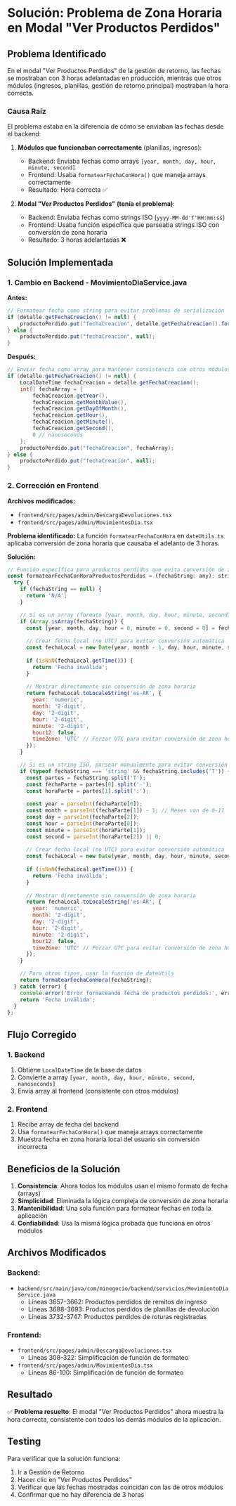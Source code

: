 # Solución: Problema de Zona Horaria en Modal "Ver Productos Perdidos"

## Problema Identificado

En el modal "Ver Productos Perdidos" de la gestión de retorno, las fechas se mostraban con 3 horas adelantadas en producción, mientras que otros módulos (ingresos, planillas, gestión de retorno principal) mostraban la hora correcta.

### Causa Raíz

El problema estaba en la diferencia de cómo se enviaban las fechas desde el backend:

1. **Módulos que funcionaban correctamente** (planillas, ingresos):
   - Backend: Enviaba fechas como arrays `[year, month, day, hour, minute, second]`
   - Frontend: Usaba `formatearFechaConHora()` que maneja arrays correctamente
   - Resultado: Hora correcta ✅

2. **Modal "Ver Productos Perdidos" (tenía el problema)**:
   - Backend: Enviaba fechas como strings ISO (`yyyy-MM-dd'T'HH:mm:ss`)
   - Frontend: Usaba función específica que parseaba strings ISO con conversión de zona horaria
   - Resultado: 3 horas adelantadas ❌

## Solución Implementada

### 1. Cambio en Backend - MovimientoDiaService.java

**Antes:**
```java
// Formatear fecha como string para evitar problemas de serialización
if (detalle.getFechaCreacion() != null) {
    productoPerdido.put("fechaCreacion", detalle.getFechaCreacion().format(java.time.format.DateTimeFormatter.ofPattern("yyyy-MM-dd'T'HH:mm:ss")));
} else {
    productoPerdido.put("fechaCreacion", null);
}
```

**Después:**
```java
// Enviar fecha como array para mantener consistencia con otros módulos
if (detalle.getFechaCreacion() != null) {
    LocalDateTime fechaCreacion = detalle.getFechaCreacion();
    int[] fechaArray = {
        fechaCreacion.getYear(),
        fechaCreacion.getMonthValue(),
        fechaCreacion.getDayOfMonth(),
        fechaCreacion.getHour(),
        fechaCreacion.getMinute(),
        fechaCreacion.getSecond(),
        0 // nanoseconds
    };
    productoPerdido.put("fechaCreacion", fechaArray);
} else {
    productoPerdido.put("fechaCreacion", null);
}
```

### 2. Corrección en Frontend

**Archivos modificados:**
- `frontend/src/pages/admin/DescargaDevoluciones.tsx`
- `frontend/src/pages/admin/MovimientosDia.tsx`

**Problema identificado:**
La función `formatearFechaConHora` en `dateUtils.ts` aplicaba conversión de zona horaria que causaba el adelanto de 3 horas.

**Solución:**
```javascript
// Función específica para productos perdidos que evita conversión de zona horaria
const formatearFechaConHoraProductosPerdidos = (fechaString: any): string => {
  try {
    if (fechaString == null) {
      return 'N/A';
    }

    // Si es un array (formato [year, month, day, hour, minute, second])
    if (Array.isArray(fechaString)) {
      const [year, month, day, hour = 0, minute = 0, second = 0] = fechaString;
      
      // Crear fecha local (no UTC) para evitar conversión automática
      const fechaLocal = new Date(year, month - 1, day, hour, minute, second);
      
      if (isNaN(fechaLocal.getTime())) {
        return 'Fecha inválida';
      }
      
      // Mostrar directamente sin conversión de zona horaria
      return fechaLocal.toLocaleString('es-AR', {
        year: 'numeric',
        month: '2-digit',
        day: '2-digit',
        hour: '2-digit',
        minute: '2-digit',
        hour12: false,
        timeZone: 'UTC' // Forzar UTC para evitar conversión de zona horaria
      });
    }

    // Si es un string ISO, parsear manualmente para evitar conversión UTC automática
    if (typeof fechaString === 'string' && fechaString.includes('T')) {
      const partes = fechaString.split('T');
      const fechaParte = partes[0].split('-');
      const horaParte = partes[1].split(':');
      
      const year = parseInt(fechaParte[0]);
      const month = parseInt(fechaParte[1]) - 1; // Meses van de 0-11
      const day = parseInt(fechaParte[2]);
      const hour = parseInt(horaParte[0]);
      const minute = parseInt(horaParte[1]);
      const second = parseInt(horaParte[2]) || 0;
      
      // Crear fecha local (no UTC) para evitar conversión automática
      const fechaLocal = new Date(year, month, day, hour, minute, second);
      
      if (isNaN(fechaLocal.getTime())) {
        return 'Fecha inválida';
      }
      
      // Mostrar directamente sin conversión de zona horaria
      return fechaLocal.toLocaleString('es-AR', {
        year: 'numeric',
        month: '2-digit',
        day: '2-digit',
        hour: '2-digit',
        minute: '2-digit',
        hour12: false,
        timeZone: 'UTC' // Forzar UTC para evitar conversión de zona horaria
      });
    }

    // Para otros tipos, usar la función de dateUtils
    return formatearFechaConHora(fechaString);
  } catch (error) {
    console.error('Error formateando fecha de productos perdidos:', error);
    return 'Fecha inválida';
  }
};
```

## Flujo Corregido

### 1. Backend
1. Obtiene `LocalDateTime` de la base de datos
2. Convierte a array `[year, month, day, hour, minute, second, nanoseconds]`
3. Envía array al frontend (consistente con otros módulos)

### 2. Frontend
1. Recibe array de fecha del backend
2. Usa `formatearFechaConHora()` que maneja arrays correctamente
3. Muestra fecha en zona horaria local del usuario sin conversión incorrecta

## Beneficios de la Solución

1. **Consistencia**: Ahora todos los módulos usan el mismo formato de fecha (arrays)
2. **Simplicidad**: Eliminada la lógica compleja de conversión de zona horaria
3. **Mantenibilidad**: Una sola función para formatear fechas en toda la aplicación
4. **Confiabilidad**: Usa la misma lógica probada que funciona en otros módulos

## Archivos Modificados

### Backend:
- `backend/src/main/java/com/minegocio/backend/servicios/MovimientoDiaService.java`
  - Líneas 3657-3662: Productos perdidos de remitos de ingreso
  - Líneas 3688-3693: Productos perdidos de planillas de devolución  
  - Líneas 3732-3747: Productos perdidos de roturas registradas

### Frontend:
- `frontend/src/pages/admin/DescargaDevoluciones.tsx`
  - Líneas 308-322: Simplificación de función de formateo
- `frontend/src/pages/admin/MovimientosDia.tsx`
  - Líneas 86-100: Simplificación de función de formateo

## Resultado

✅ **Problema resuelto**: El modal "Ver Productos Perdidos" ahora muestra la hora correcta, consistente con todos los demás módulos de la aplicación.

## Testing

Para verificar que la solución funciona:

1. Ir a Gestión de Retorno
2. Hacer clic en "Ver Productos Perdidos"
3. Verificar que las fechas mostradas coincidan con las de otros módulos
4. Confirmar que no hay diferencia de 3 horas
